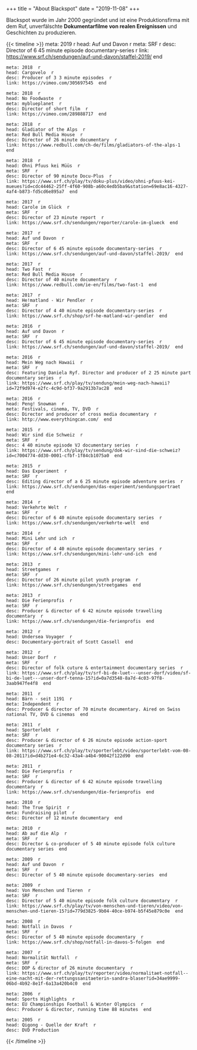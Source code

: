 +++
title = "About Blackspot"
date = "2019-11-08"
+++

Blackspot wurde im Jahr 2000 gegründet und ist eine Produktionsfirma mit dem Ruf, unverfälschte **Dokumentarfilme von realen Ereignissen** und Geschichten zu produzieren.

{{< timeline >}}
    meta: 2019  r
    head: Auf und Davon  r
    meta: SRF  r
    desc: Director of 6 45 minute episode documentary-series  r
    link: https://www.srf.ch/sendungen/auf-und-davon/staffel-2019/  end

    meta: 2018  r
    head: Cargovelo  r
    desc: Producer of 3 3 minute episodes  r
    link: https://vimeo.com/305697545  end

    meta: 2018  r
    head: No Foodwaste  r
    meta: myblueplanet  r
    desc: Director of short film  r
    link: https://vimeo.com/289888717  end

    meta: 2018  r
    head: Gladiator of the Alps  r
    meta: Red Bull Media House  r
    desc: Director of 26 minute documentary  r
    link: https://www.redbull.com/ch-de/films/gladiators-of-the-alps-1  end

    meta: 2018  r
    head: Ohni Pfuus kei Müüs  r
    meta: SRF  r
    desc: Director of 90 minute Docu-Plus  r
    link: https://www.srf.ch/play/tv/doku-plus/video/ohni-pfuus-kei-mueues?id=cdc44462-25ff-4f60-908b-a60c4edb5ba9&station=69e8ac16-4327-4af4-b873-fd5cd6e895a7  end

    meta: 2017  r
    head: Carole im Glück  r
    meta: SRF  r
    desc: Director of 23 minute report  r
    link: https://www.srf.ch/sendungen/reporter/carole-im-glueck  end

    meta: 2017  r
    head: Auf und Davon  r
    meta: SRF  r
    desc: Director of 6 45 minute episode documentary-series  r
    link: https://www.srf.ch/sendungen/auf-und-davon/staffel-2019/  end

    meta: 2017  r
    head: Two Fast  r
    meta: Red Bull Media House  r
    desc: Director of 40 minute documentary  r
    link: https://www.redbull.com/ie-en/films/two-fast-1  end

    meta: 2017  r
    head: He!matland - Wir Pendler  r
    meta: SRF  r
    desc: Director of 4 40 minute episode documentary-series  r
    link: https://www.srf.ch/shop/srf-he-matland-wir-pendler  end

    meta: 2016  r
    head: Auf und Davon  r
    meta: SRF  r
    desc: Director of 6 45 minute episode documentary-series  r
    link: https://www.srf.ch/sendungen/auf-und-davon/staffel-2019/  end

    meta: 2016  r
    head: Mein Weg nach Hawaii  r
    meta: SRF  r
    desc: Featuring Daniela Ryf. Director and producer of 2 25 minute part documentary series  r
    link: https://www.srf.ch/play/tv/sendung/mein-weg-nach-hawaii?id=72f9d974-e2fc-4c9d-bf37-9a2913b7ac28  end

    meta: 2016  r
    head: Peng! Snowman  r
    meta: Festivals, cinema, TV, DVD  r
    desc: Director and producer of cross media documentary  r
    link: http://www.everythingcan.com/  end

    meta: 2015  r
    head: Wir sind die Schweiz  r
    meta: SRF  r
    desc: 4 40 minute episode VJ documentary series  r
    link: https://www.srf.ch/play/tv/sendung/dok-wir-sind-die-schweiz?id=c7004774-dd30-0001-cfbf-1f84cb1075a0  end

    meta: 2015  r
    head: Das Experiment  r
    meta: SRF  r
    desc: Editing director of a 6 25 minute episode adventure series  r
    link: https://www.srf.ch/sendungen/das-experiment/sendungsportraet  end
    
    meta: 2014  r
    head: Verkehrte Welt  r
    meta: SRF  r
    desc: Director of 6 40 minute episode documentary series  r
    link: https://www.srf.ch/sendungen/verkehrte-welt  end

    meta: 2014  r
    head: Mini Lehr und ich  r
    meta: SRF  r
    desc: Director of 4 40 minute episode documentary series  r
    link: https://www.srf.ch/sendungen/mini-lehr-und-ich  end

    meta: 2013  r
    head: Streetgames  r
    meta: SRF  r
    desc: Director of 26 minute pilot youth program  r
    link: https://www.srf.ch/sendungen/streetgames  end

    meta: 2013  r
    head: Die Ferienprofis  r
    meta: SRF  r
    desc: Producer & director of 6 42 minute episode travelling documentary  r
    link: https://www.srf.ch/sendungen/die-ferienprofis  end

    meta: 2012  r
    head: Undersea Voyager  r
    desc: Documentary-portrait of Scott Cassell  end

    meta: 2012  r
    head: Unser Dorf  r
    meta: SRF  r
    desc: Director of folk cuture & entertainment documentary series  r
    link: https://www.srf.ch/play/tv/srf-bi-de-luet---unser-dorf/video/sf-bi-de-luet---unser-dorf-tenna-15?id=0a7d3548-8a7d-4c03-97f8-3aab947fe4f8  end

    meta: 2011  r
    head: Bärn - seit 1191  r
    meta: Independent  r
    desc: Producer & director of 70 minute documentary. Aired on Swiss national TV, DVD & cinemas  end

    meta: 2011  r
    head: Sporterlebt  r
    meta: SRF  r
    desc: Producer & director of 6 26 minute episode action-sport documentary series  r
    link: https://www.srf.ch/play/tv/sporterlebt/video/sporterlebt-vom-08-08-2011?id=d4b271e4-6c32-43a4-a4b4-90042f122d90  end

    meta: 2011  r
    head: Die Ferienprofis  r
    meta: SRF  r
    desc: Producer & director of 6 42 minute episode travelling documentary  r
    link: https://www.srf.ch/sendungen/die-ferienprofis  end

    meta: 2010  r
    head: The True Spirit  r
    meta: Fundraising pilot  r
    desc: Director of 12 minute documentary  end

    meta: 2010  r
    head: Ab auf die Alp  r
    meta: SRF  r
    desc: Director & co-producer of 5 40 minute episode folk culture documentary series  end

    meta: 2009  r
    head: Auf und Davon  r
    meta: SRF  r
    desc: Director of 5 40 minute episode documentary-series  end

    meta: 2009  r
    head: Von Menschen und Tieren  r
    meta: SRF  r
    desc: Director of 5 40 minute episode folk culture documentary  r
    link: https://www.srf.ch/play/tv/von-menschen-und-tieren/video/von-menschen-und-tieren-15?id=779d3825-9b04-40ce-b974-b5f45e879c0e  end

    meta: 2008  r
    head: Notfall in Davos  r
    meta: SRF  r
    desc: Director of 5 40 minute episode documentary  r
    link: https://www.srf.ch/shop/notfall-in-davos-5-folgen  end

    meta: 2007  r
    head: Normalität Notfall  r
    meta: SRF  r
    desc: DOP & director of 26 minute documentary  r
    link: https://www.srf.ch/play/tv/reporter/video/normalitaet-notfall--eine-nacht-mit-der-rettungssanitaeterin-sandra-blaser?id=34ae9999-06bd-4b92-8e1f-6a13a420b4c0  end

    meta: 2006  r
    head: Sports Highlights  r
    meta: EU Championships Football & Winter Olympics  r
    desc: Producer & director, running time 88 minutes  end

    meta: 2005  r
    head: Qigong - Quelle der Kraft  r
    desc: DVD Production

{{< /timeline >}}
